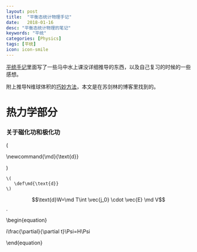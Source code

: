 ```yaml
---
layout: post
title:  "平衡态统计物理手记"
date:   2018-01-16
desc: "平衡态统计物理的笔记"
keywords: "平统"
categories: [Physics]
tags: [平统]
icon: icon-smile
---
```


[平统手记](https://astrojacobli.github.io/Homepage/doc/statistical_notes.pdf)里面写了一些马中水上课没详细推导的东西，以及自己复习的时候的一些感想。

附上推导N维球体积的[巧妙方法](http://spaces.ac.cn/archives/3154/?from=singlemessage&isappinstalled=0)，本文是在苏剑林的博客里找到的。

# 热力学部分

### 关于磁化功和极化功

\(

\newcommand{\md}{\text{d}}

\)

```
\(
   \def\md{\text{d}}
\)
```

$$\text{d}W=\md T\int \vec{j_0} \cdot \vec{E}  \md V$$.

\begin{equation}

i\frac{\partial}{\partial t}\Psi=H\Psi

\end{equation}

